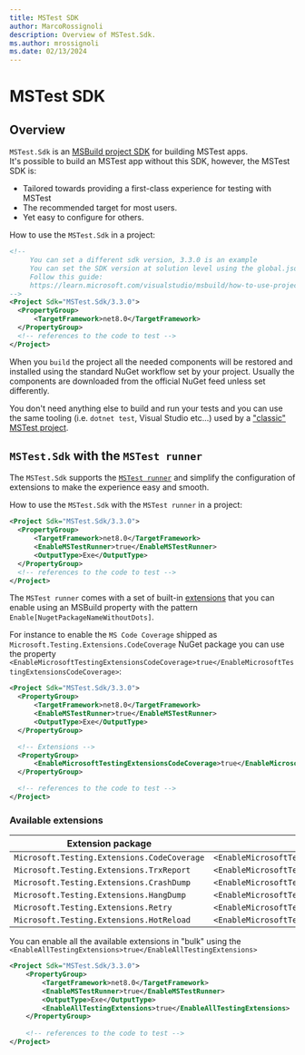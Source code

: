 ```yaml
---
title: MSTest SDK
author: MarcoRossignoli
description: Overview of MSTest.Sdk.
ms.author: mrossignoli
ms.date: 02/13/2024
---
```


# MSTest SDK

## Overview

`MSTest.Sdk` is an [MSBuild project SDK](/visualstudio/msbuild/how-to-use-project-sdk) for building MSTest apps.  
It's possible to build an MSTest app without this SDK, however, the MSTest SDK is:

* Tailored towards providing a first-class experience for testing with MSTest
* The recommended target for most users.
* Yet easy to configure for others.

How to use the `MSTest.Sdk` in a project:

  ```xml
  <!-- 
       You can set a different sdk version, 3.3.0 is an example
       You can set the SDK version at solution level using the global.json
       Follow this guide:
       https://learn.microsoft.com/visualstudio/msbuild/how-to-use-project-sdk?#how-project-sdks-are-resolved
  -->
  <Project Sdk="MSTest.Sdk/3.3.0">
    <PropertyGroup> 
        <TargetFramework>net8.0</TargetFramework>
    </PropertyGroup>
    <!-- references to the code to test -->      
  </Project>
  ```

When you `build` the project all the needed components will be restored and installed using the standard NuGet workflow set by your project. Usually the components are downloaded from the official NuGet feed unless set differently.

You don't need anything else to build and run your tests and you can use the same tooling (i.e. `dotnet test`, Visual Studio etc...) used by a ["classic" MSTest project](./index.md/#mstest).

## `MSTest.Sdk` with the `MSTest runner`

The `MSTest.Sdk` supports the [`MSTest runner`](./unit-testing-mstest-runner-intro.md) and simplify the configuration of extensions to make the experience easy and smooth.

How to use the `MSTest.Sdk` with the `MSTest runner` in a project:

  ```xml
  <Project Sdk="MSTest.Sdk/3.3.0">
    <PropertyGroup> 
        <TargetFramework>net8.0</TargetFramework>
        <EnableMSTestRunner>true</EnableMSTestRunner> 
        <OutputType>Exe</OutputType> 
    </PropertyGroup>
    <!-- references to the code to test -->
  </Project>
  ```

 The `MSTest runner` comes with a set of built-in [extensions](./unit-testing-mstest-runner-extensions.md) that you can enable using an MSBuild property with the pattern `Enable[NugetPackageNameWithoutDots]`.  

 For instance to enable the `MS Code Coverage` shipped as `Microsoft.Testing.Extensions.CodeCoverage` NuGet package you can use the property `<EnableMicrosoftTestingExtensionsCodeCoverage>true</EnableMicrosoftTestingExtensionsCodeCoverage>`:  

  ```xml
  <Project Sdk="MSTest.Sdk/3.3.0">
    <PropertyGroup> 
        <TargetFramework>net8.0</TargetFramework>
        <EnableMSTestRunner>true</EnableMSTestRunner> 
        <OutputType>Exe</OutputType> 
    </PropertyGroup>

    <!-- Extensions -->
    <PropertyGroup>
        <EnableMicrosoftTestingExtensionsCodeCoverage>true</EnableMicrosoftTestingExtensionsCodeCoverage>
    </PropertyGroup>

    <!-- references to the code to test -->
  </Project>
  ```

### Available extensions

| Extension package | MSBuild property |
| -------- | ----------- |
| `Microsoft.Testing.Extensions.CodeCoverage` | `<EnableMicrosoftTestingExtensionsCodeCoverage>true</EnableMicrosoftTestingExtensionsCodeCoverage>` |
| `Microsoft.Testing.Extensions.TrxReport` | `<EnableMicrosoftTestingExtensionsTrxReport>true</EnableMicrosoftTestingExtensionsTrxReport>` |
| `Microsoft.Testing.Extensions.CrashDump` | `<EnableMicrosoftTestingExtensionsCrashDump>true</EnableMicrosoftTestingExtensionsCrashDump>` |
| `Microsoft.Testing.Extensions.HangDump` | `<EnableMicrosoftTestingExtensionsHangDump>true</EnableMicrosoftTestingExtensionsHangDump>` |
| `Microsoft.Testing.Extensions.Retry` | `<EnableMicrosoftTestingExtensionsRetry>true</EnableMicrosoftTestingExtensionsRetry>` |
| `Microsoft.Testing.Extensions.HotReload` | `<EnableMicrosoftTestingExtensionsHotReload>true</EnableMicrosoftTestingExtensionsHotReload>` |

You can enable all the available extensions in "bulk" using the `<EnableAllTestingExtensions>true</EnableAllTestingExtensions>`

```xml
<Project Sdk="MSTest.Sdk/3.3.0">
    <PropertyGroup> 
        <TargetFramework>net8.0</TargetFramework>
        <EnableMSTestRunner>true</EnableMSTestRunner> 
        <OutputType>Exe</OutputType> 
        <EnableAllTestingExtensions>true</EnableAllTestingExtensions>
    </PropertyGroup>
    
    <!-- references to the code to test -->
</Project>
```
